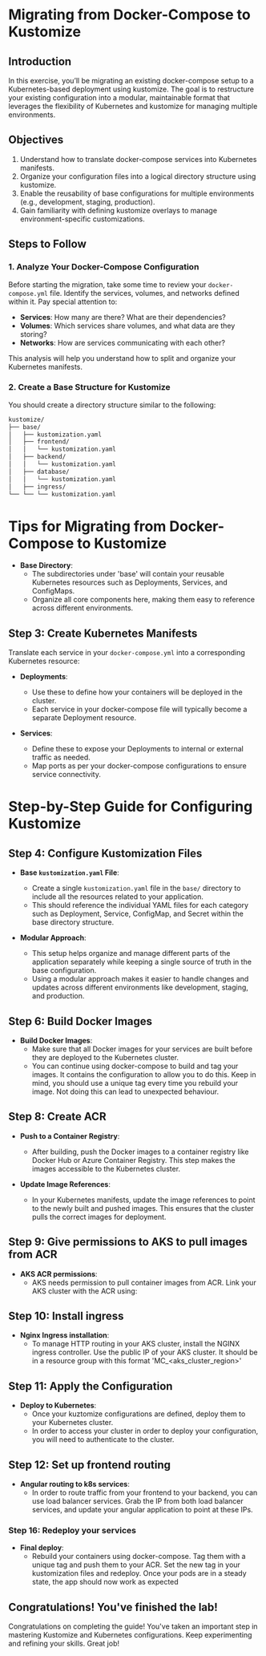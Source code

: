 # Migrating from Docker-Compose to Kustomize

## Introduction

In this exercise, you’ll be migrating an existing docker-compose setup to a Kubernetes-based deployment using kustomize. The goal is to restructure your existing configuration into a modular, maintainable format that leverages the flexibility of Kubernetes and kustomize for managing multiple environments.

## Objectives

1. Understand how to translate docker-compose services into Kubernetes manifests.
2. Organize your configuration files into a logical directory structure using kustomize.
3. Enable the reusability of base configurations for multiple environments (e.g., development, staging, production).
4. Gain familiarity with defining kustomize overlays to manage environment-specific customizations.

## Steps to Follow

### 1. Analyze Your Docker-Compose Configuration

Before starting the migration, take some time to review your `docker-compose.yml` file. Identify the services, volumes, and networks defined within it. Pay special attention to:

- **Services**: How many are there? What are their dependencies?
- **Volumes**: Which services share volumes, and what data are they storing?
- **Networks**: How are services communicating with each other?

This analysis will help you understand how to split and organize your Kubernetes manifests.

### 2. Create a Base Structure for Kustomize

You should create a directory structure similar to the following:

```sh
kustomize/
├── base/
│   ├── kustomization.yaml
│   ├── frontend/
│   │   └── kustomization.yaml
│   ├── backend/
│   │   └── kustomization.yaml
│   ├── database/
│   │   └── kustomization.yaml
│   ├── ingress/
└── └── └── kustomization.yaml

```
# Tips for Migrating from Docker-Compose to Kustomize

- **Base Directory**: 
  - The subdirectories under 'base' will contain your reusable Kubernetes resources such as Deployments, Services, and ConfigMaps. 
  - Organize all core components here, making them easy to reference across different environments.

## Step 3: Create Kubernetes Manifests

Translate each service in your `docker-compose.yml` into a corresponding Kubernetes resource:

- **Deployments**: 
  - Use these to define how your containers will be deployed in the cluster. 
  - Each service in your docker-compose file will typically become a separate Deployment resource.

- **Services**: 
  - Define these to expose your Deployments to internal or external traffic as needed. 
  - Map ports as per your docker-compose configurations to ensure service connectivity.

# Step-by-Step Guide for Configuring Kustomize

## Step 4: Configure Kustomization Files

- **Base `kustomization.yaml` File**:
  - Create a single `kustomization.yaml` file in the `base/` directory to include all the resources related to your application.
  - This should reference the individual YAML files for each category such as Deployment, Service, ConfigMap, and Secret within the base directory structure.

- **Modular Approach**:
  - This setup helps organize and manage different parts of the application separately while keeping a single source of truth in the base configuration.
  - Using a modular approach makes it easier to handle changes and updates across different environments like development, staging, and production.

## Step 6: Build Docker Images

- **Build Docker Images**:
  - Make sure that all Docker images for your services are built before they are deployed to the Kubernetes cluster. 
  - You can continue using docker-compose to build and tag your images. It contains the configuration to allow you to do this. Keep in mind, you should use a unique tag every time you rebuild your image. Not doing this can lead to unexpected behaviour.

## Step 8: Create ACR
- **Push to a Container Registry**:
  - After building, push the Docker images to a container registry like Docker Hub or Azure Container Registry. This step makes the images accessible to the Kubernetes cluster.

- **Update Image References**:
  - In your Kubernetes manifests, update the image references to point to the newly built and pushed images. This ensures that the cluster pulls the correct images for deployment.

## Step 9: Give permissions to AKS to pull images from ACR

- **AKS ACR permissions**:
  - AKS needs permission to pull container images from ACR. Link your AKS cluster with the ACR using:

## Step 10: Install ingress

- **Nginx Ingress installation**:
  - To manage HTTP routing in your AKS cluster, install the NGINX ingress controller. Use the public IP of your AKS cluster. It should be in a resource group with this format 'MC_<your-rg-name>_<your-aks-cluster-name>_<aks_cluster_region>'

## Step 11: Apply the Configuration

- **Deploy to Kubernetes**:
  - Once your kuztomize configurations are defined, deploy them to your Kubernetes cluster.
  - In order to access your cluster in order to deploy your configuration, you will need to authenticate to the cluster.

## Step 12: Set up frontend routing

- **Angular routing to k8s services**:
  - In order to route traffic from your frontend to your backend, you can use load balancer services. Grab the IP from both load balancer services, and update your angular application to point at these IPs. 

### Step 16: Redeploy your services
- **Final deploy**:
  - Rebuild your containers using docker-compose. Tag them with a unique tag and push them to your ACR. Set the new tag in your kustomization files and redeploy. Once your pods are in a steady state, the app should now work as expected

## Congratulations! You've finished the lab!

Congratulations on completing the guide! You've taken an important step in mastering Kustomize and Kubernetes configurations. Keep experimenting and refining your skills. Great job!